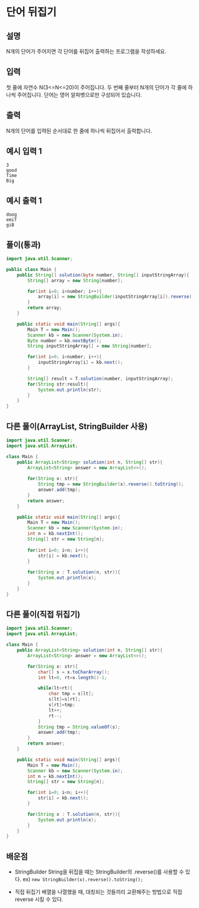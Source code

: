 # 단어 뒤집기

## 설명

N개의 단어가 주어지면 각 단어를 뒤집어 출력하는 프로그램을 작성하세요.

## 입력

첫 줄에 자연수 N(3<=N<=20)이 주어집니다.
두 번째 줄부터 N개의 단어가 각 줄에 하나씩 주어집니다. 단어는 영어 알파벳으로만 구성되어 있습니다.

## 출력

N개의 단어를 입력된 순서대로 한 줄에 하나씩 뒤집어서 출력합니다.

## 예시 입력 1

```
3
good
Time
Big

```

## 예시 출력 1

```
doog
emiT
giB

```

## 풀이(통과)

```java
import java.util.Scanner;

public class Main {
    public String[] solution(byte number, String[] inputStringArray){
        String[] array = new String[number];

        for(int i=0; i<number; i++){
            array[i] = new StringBuilder(inputStringArray[i]).reverse().toString();
        }
        return array;
    }

    public static void main(String[] args){
        Main T = new Main();
        Scanner kb = new Scanner(System.in);
        Byte number = kb.nextByte();
        String inputStringArray[] = new String[number];

        for(int i=0; i<number; i++){
            inputStringArray[i] = kb.next();
        }

        String[] result = T.solution(number, inputStringArray);
        for(String str:result){
            System.out.println(str);
        }
    }
}
```

## 다른 풀이(ArrayList, StringBuilder 사용)

```java
import java.util.Scanner;
import java.util.ArrayList;

class Main {
    public ArrayList<String> solution(int n, String[] str){
        ArrayList<String> answer = new ArrayList<>();
        
        for(String x: str){
            String tmp = new StringBuilder(x).reverse().toString();
            answer.add(tmp);
        }
        return answer;
    }

    public static void main(String[] args){
        Main T = new Main();
        Scanner kb = new Scanner(System.in);
        int n = kb.nextInt();
        String[] str = new String[n];
        
        for(int i=0; i<n; i++){
            str[i] = kb.next();
        }
        
        for(String x : T.solution(n, str)){
            System.out.println(x);
        }
    }
}
```

## 다른 풀이(직접 뒤집기)

```java
import java.util.Scanner;
import java.util.ArrayList;

class Main {
    public ArrayList<String> solution(int n, String[] str){
        ArrayList<String> answer = new ArrayList<>();

        for(String x: str){
            char[] s = x.toCharArray();
            int lt=0, rt=x.length()-1;

            while(lt<rt){
                char tmp = s[lt];
                s[lt]=s[rt];
                s[rt]=tmp;
                lt++;
                rt--;
            }
            String tmp = String.valueOf(s);
            answer.add(tmp);
        }
        return answer;
    }

    public static void main(String[] args){
        Main T = new Main();
        Scanner kb = new Scanner(System.in);
        int n = kb.nextInt();
        String[] str = new String[n];

        for(int i=0; i<n; i++){
            str[i] = kb.next();
        }

        for(String x : T.solution(n, str)){
            System.out.println(x);
        }
    }
}
```

## 배운점

- StringBuilder
String을 뒤집을 때는 StringBuilder의 .reverse()를 사용할 수 있다.
ex) `new StringBuilder(x).reverse().toString();`

- 직접 뒤집기
배열을 나열했을 때, 대칭되는 것들끼리 교환해주는 방법으로 직접 reverse 시킬 수 있다.
